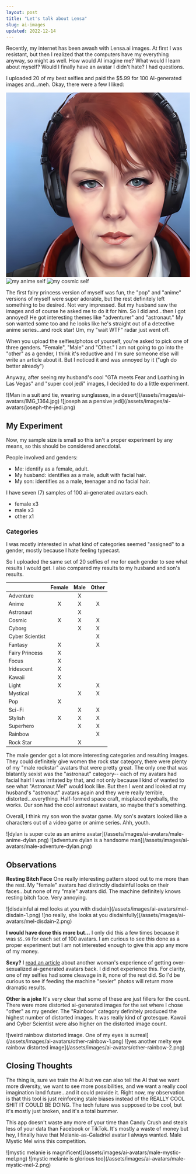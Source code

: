 ```yaml
---
layout: post
title: "Let's talk about Lensa"
slug: ai-images
updated: 2022-12-14
---
```


Recently, my internet has been awash with Lensa.ai images. At first I was resistant, but then I realized that the computers have my everything anyway, so might as well. How would AI imagine me? What would I learn about myself? Would I finally have an avatar I didn't hate? I had questions.

I uploaded 20 of my best selfies and paid the $5.99 for 100 AI-generated images and...meh. Okay, there were a few I liked:

<div class="img-row">

![a woman with red hair and a solemn face is wearing headphones](/assets/images/ai-avatars/avatar-mel-headphones.jpg)
![my anime self](/assets/images/ai-avatars/female-anime-mel.png)
![my cosmic self](/assets/images/ai-avatars/female-cosmic-mel.png)
</div>

The first fairy princess version of myself was fun, the "pop" and "anime" versions of myself were super adorable, but the rest definitely left something to be desired. Not very impressed. But my husband saw the images and of course he asked me to do it for him. So I did and...then I got annoyed! He got interesting themes like "adventurer" and "astronaut." My son wanted some too and he looks like he's straight out of a detective anime series...and rock star! Um, my "wait WTF" radar just went off.

When you upload the selfies/photos of yourself, you're asked to pick one of three genders. "Female", "Male" and "Other." I am not going to go into the "other" as a gender, I think it's reductive and I'm sure someone else will write an article about it. But I noticed it and was annoyed by it ("ugh do better already")

Anyway, after seeing my husband's cool "GTA meets Fear and Loathing in Las Vegas" and "super cool jedi" images, I decided to do a little experiment.

<div class="img row">
![Man in a suit and tie, wearing sunglasses, in a desert](/assets/images/ai-avatars/IMG_1364.jpg)
![joseph as a pensive jedi](/assets/images/ai-avatars/joseph-the-jedi.png)
</div>

## My Experiment

Now, my sample size is small so this isn't a proper experiment by any means, so this should be considered anecdotal.

People involved and genders:

- Me: identify as a female, adult.
- My husband: identifies as a male, adult with facial hair.
- My son: identifies as a male, teenager and no facial hair.

I have seven (7) samples of 100 ai-generated avatars each.

- female x3
- male x3
- other x1

### Categories

I was mostly interested in what kind of categories seemed "assigned" to a gender, mostly because I hate feeling typecast.

So I uploaded the same set of 20 selfies of me for each gender to see what results I would get. I also compared my results to my husband and son's results.

|                 | Female   | Male   |   Other |
|-----------------|:--------:|:------:|:-------:|
| Adventure       |          |X       |         |
| Anime           |X         |X       |X        |
| Astronaut       |          |X       |         |
| Cosmic          |X         |X       |X        |
| Cyborg          |          |X       |X        |
| Cyber Scientist |          |        |X        |
| Fantasy         |X         |        |X        |
| Fairy Princess  |X         |        |         |
| Focus           |X         |        |         |
| Iridescent      |X         |        |         |
| Kawaii          |X         |        |         |
| Light           |X         |        |X        |
| Mystical        |          |X       |X        |
| Pop             |X         |        |         |
| Sci-Fi          |          |X       |X        |
| Stylish         |X         |X       |X        |
| Superhero       |          |X       |X        |
| Rainbow         |          |        |X        |
| Rock Star       |          |X       |         |

The male gender got a lot more interesting categories and resulting images. They could definitely give women the rock star category, there were plenty of my "male rockstar" avatars that were pretty great. The only one that was blatantly sexist was the "astronaut" category-- each of my avatars had facial hair! I was irritated by that, and not only because I kind of wanted to see what "Astronaut Mel" would look like. But then I went and looked at my husband's "astronaut" avatars again and they were really terrible, distorted...everything. Half-formed space craft, misplaced eyeballs, the works. Our son had the cool astronaut avatars, so maybe that's something.

Overall, I think my son won the avatar game. My son's avatars looked like a characters out of a video game or anime series. Ahh, youth.

<div class="img-row">
![dylan is super cute as an anime avatar](/assets/images/ai-avatars/male-anime-dylan.png)
![adventure dylan is a handsome man](/assets/images/ai-avatars/male-adventure-dylan.png)
</div>

## Observations

**Resting Bitch Face** One really interesting pattern stood out to me more than the rest. My "female" avatars had distinctly disdainful looks on their faces...but none of my "male" avatars did. The machine definitely knows resting bitch face. Very annoying.

<div class="img-row">
![disdainful ai mel looks at you with disdain](/assets/images/ai-avatars/mel-disdain-1.png)
![no really, she looks at you disdainfully](/assets/images/ai-avatars/mel-disdain-2.png)
</div>

**I would have done this more but...** I only did this a few times because it was `$5.99` for each set of 100 avatars. I am curious to see this done as a proper experiment but I am not interested enough to give this app any more of my money.

**Sexy?** I [read an article](https://www.technologyreview.com/2022/12/12/1064751/the-viral-ai-avatar-app-lensa-undressed-me-without-my-consent/) about another woman's experience of getting over-sexualized ai-generated avatars back. I did not experience this. For clarity, one of my selfies had some cleavage in it, none of the rest did. So I'd be curious to see if feeding the machine "sexier" photos will return more dramatic results.

**Other is a joke** It's very clear that some of these are just fillers for the count. There were more distorted ai-generated images for the set where I chose "other" as my gender. The "Rainbow" category definitely produced the highest number of distorted images. It was really kind of grotesque. Kawaii and Cyber Scientist were also higher on the distorted image count.

<div class="img-row">
![weird rainbow distorted image. One of my eyes is surreal](/assets/images/ai-avatars/other-rainbow-1.png)
![yes another melty eye rainbow distorted image](/assets/images/ai-avatars/other-rainbow-2.png)
</div>


## Closing Thoughts

The thing is, sure we train the AI but we can also tell the AI that we want more diversity, we want to see more possibilities, and we want a really cool imagination land future...and it could provide it. Right now, my observation is that this tool is just reinforcing stale biases instead of the REALLY COOL SHIT IT COULD BE DOING. The tech future was supposed to be cool, but it's mostly just broken, and it's a total bummer.

This app doesn't waste any more of your time than Candy Crush and steals less of your data than Facebook or TikTok. It's mostly a waste of money but hey, I finally have that Melanie-as-Galadriel avatar I always wanted. Male Mystic Mel wins this competition.

<div class="img-row">
![mystic melanie is magnificent](/assets/images/ai-avatars/male-mystic-mel.png)
![mystic melanie is glorious too](/assets/images/ai-avatars/male-mystic-mel-2.png)
</div>
